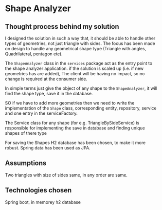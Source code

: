 # Shape Analyzer

## Thought process behind my solution
I designed the solution in such a way that, it should be able to handle other types of geometries, not just triangle with sides.
The focus has been made on design to handle any geometrical shape type (Triangle with angles, Quadrilateral, pentagon etc).

The `ShapeAnalyzer` class in the `services` package act as the entry point to the shape analyzer application. if the solution is scaled up (i.e. if new geometries has are added), The client will be having no impact, so no change is required at the consumer side.

In simple terms just give the object of any shape to the `ShapeAnalyzer`, it will find the shape type, save it in the database.

SO if we have to add more geometries then we need to write the implementation of the `Shape` class, corresponding entity, repository, service and one entry in the serviceFactory.

The Service class for any shape (for e.g. TriangleBySideService) is responsible for implementing the save in database and finding unique shapes of there type

For saving the Shapes H2 database has been chosen, to make it more robust. Spring data has been used as JPA.

## Assumptions
Two triangles with size of sides same, in any order are same.

## Technologies chosen
Spring boot, in memorey h2 database

